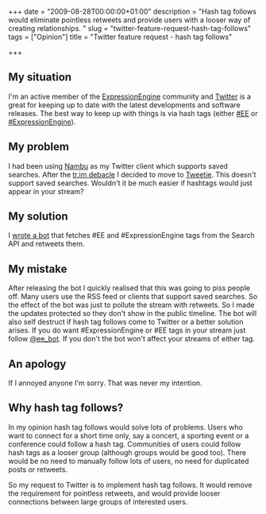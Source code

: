 +++
date = "2009-08-28T00:00:00+01:00"
description = "Hash tag follows would eliminate pointless retweets and provide users with a looser way of creating relationships. "
slug = "twitter-feature-request-hash-tag-follows"
tags = ["Opinion"]
title = "Twitter feature request - hash tag follows"

+++

## My situation

I'm an active member of the [ExpressionEngine][1] community and [Twitter][2] is a great for keeping up to date with the latest developments and software releases. The best way to keep up with things is via hash tags (either [#EE][3] or [#ExpressionEngine][4]).

## My problem

I had been using [Nambu][5] as my Twitter client which supports saved searches. After the [tr.im debacle][6] I decided to move to [Tweetie][7]. This doesn't support saved searches. Wouldn't it be much easier if hashtags would just appear in your stream?

## My solution

I [wrote a bot][8] that fetches #EE and #ExpressionEngine tags from the Search API and retweets them. 

## My mistake

After releasing the bot I quickly realised that this was going to piss people off. Many users use the RSS feed or clients that support saved searches. So the effect of the bot was just to pollute the stream with retweets. So I made the updates protected so they don't show in the public timeline. The bot will also self destruct if hash tag follows come to Twitter or a better solution arises. If you do want #ExpressionEngine or #EE tags in your stream just follow [@ee_bot][9]. If you don't the bot won't affect your streams of either tag.

## An apology

If I annoyed anyone I'm sorry. That was never my intention.

## Why hash tag follows?

In my opinion hash tag follows would solve lots of problems. Users who want to connect for a short time only, say a concert, a sporting event or a conference could follow a hash tag. Communities of users could follow hash tags as a looser group (although groups would be good too). There would be no need to manually follow lots of users, no need for duplicated posts or retweets.

So my request to Twitter is to implement hash tag follows. It would remove the requirement for pointless retweets, and would provide looser connections between large groups of interested users.

 [1]: http://expressionengine.com/
 [2]: http://twitter.com/
 [3]: http://search.twitter.com/search?q=%23EE
 [4]: http://search.twitter.com/search?q=%23ExpressionEngine
 [5]: http://nambu.com/
 [6]: http://blog.tr.im/post/159369789/tr-im-r-i-p
 [7]: http://www.atebits.com/tweetie-mac/
 [8]: http://github.com/shapeshed/arthur/
 [9]: http://twitter.com/ee_bot
